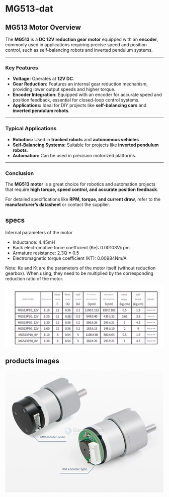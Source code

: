 
# MG513-dat


## MG513 Motor Overview

The **MG513** is a **DC 12V reduction gear motor** equipped with an **encoder**, commonly used in applications requiring precise speed and position control, such as self-balancing robots and inverted pendulum systems.

---

### **Key Features**
- **Voltage:** Operates at **12V DC**.
- **Gear Reduction:** Features an internal gear reduction mechanism, providing lower output speeds and higher torque.
- **Encoder Integration:** Equipped with an encoder for accurate speed and position feedback, essential for closed-loop control systems.
- **Applications:** Ideal for DIY projects like **self-balancing cars** and **inverted pendulum robots**.

---

### **Typical Applications**
- **Robotics:** Used in **tracked robots** and **autonomous vehicles**.
- **Self-Balancing Systems:** Suitable for projects like **inverted pendulum robots**.
- **Automation:** Can be used in precision motorized platforms.

---

### **Conclusion**
The **MG513 motor** is a great choice for robotics and automation projects that require **high torque, speed control, and accurate position feedback**. 

For detailed specifications like **RPM, torque, and current draw**, refer to the **manufacturer’s datasheet** or contact the supplier.


## specs 

Internal parameters of the motor
- Inductance: 4.45mH
- Back electromotive force coefficient (Ke): 0.00103V/rpm
- Armature resistance: 2.3Q ± 0.5
- Electromagnetic torque coefficient (KT): 0.00984Nm/A

Note: Ke and Kt are the parameters of the motor itself (without reduction gearbox). When using, they need to be multiplied by the corresponding reduction ratio of the motor.

![](2025-03-28-15-30-04.png)

## products images 
![](2025-03-28-15-27-53.png)